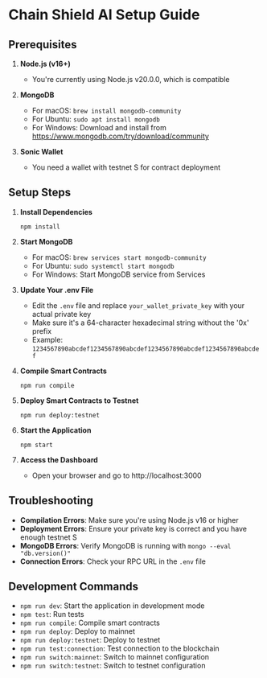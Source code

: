 # Chain Shield AI Setup Guide

## Prerequisites

1. **Node.js (v16+)**

   - You're currently using Node.js v20.0.0, which is compatible

2. **MongoDB**

   - For macOS: `brew install mongodb-community`
   - For Ubuntu: `sudo apt install mongodb`
   - For Windows: Download and install from https://www.mongodb.com/try/download/community

3. **Sonic Wallet**
   - You need a wallet with testnet S for contract deployment

## Setup Steps

1. **Install Dependencies**

   ```
   npm install
   ```

2. **Start MongoDB**

   - For macOS: `brew services start mongodb-community`
   - For Ubuntu: `sudo systemctl start mongodb`
   - For Windows: Start MongoDB service from Services

3. **Update Your .env File**

   - Edit the `.env` file and replace `your_wallet_private_key` with your actual private key
   - Make sure it's a 64-character hexadecimal string without the '0x' prefix
   - Example: `1234567890abcdef1234567890abcdef1234567890abcdef1234567890abcdef`

4. **Compile Smart Contracts**

   ```
   npm run compile
   ```

5. **Deploy Smart Contracts to Testnet**

   ```
   npm run deploy:testnet
   ```

6. **Start the Application**

   ```
   npm start
   ```

7. **Access the Dashboard**
   - Open your browser and go to http://localhost:3000

## Troubleshooting

- **Compilation Errors**: Make sure you're using Node.js v16 or higher
- **Deployment Errors**: Ensure your private key is correct and you have enough testnet S
- **MongoDB Errors**: Verify MongoDB is running with `mongo --eval "db.version()"`
- **Connection Errors**: Check your RPC URL in the `.env` file

## Development Commands

- `npm run dev`: Start the application in development mode
- `npm test`: Run tests
- `npm run compile`: Compile smart contracts
- `npm run deploy`: Deploy to mainnet
- `npm run deploy:testnet`: Deploy to testnet
- `npm run test:connection`: Test connection to the blockchain
- `npm run switch:mainnet`: Switch to mainnet configuration
- `npm run switch:testnet`: Switch to testnet configuration
